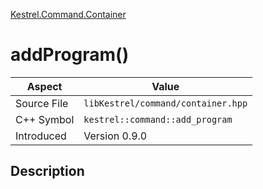 [Kestrel.Command.Container](index)
# addProgram()
| Aspect | Value |
| --- | --- |
| Source File | `libKestrel/command/container.hpp` |
| C++ Symbol | `kestrel::command::add_program` |
| Introduced | Version 0.9.0 |
## Description

